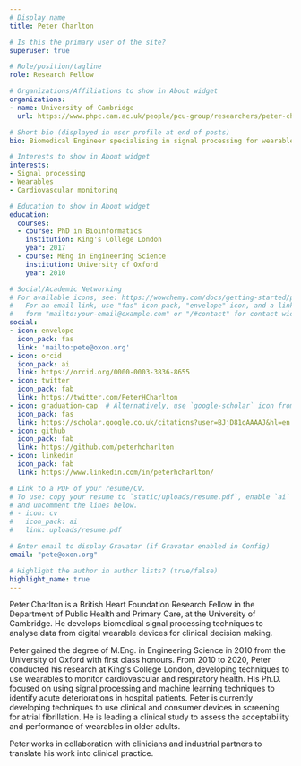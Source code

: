 ```yaml
---
# Display name
title: Peter Charlton

# Is this the primary user of the site?
superuser: true

# Role/position/tagline
role: Research Fellow

# Organizations/Affiliations to show in About widget
organizations:
- name: University of Cambridge
  url: https://www.phpc.cam.ac.uk/people/pcu-group/researchers/peter-charlton/

# Short bio (displayed in user profile at end of posts)
bio: Biomedical Engineer specialising in signal processing for wearables.

# Interests to show in About widget
interests:
- Signal processing
- Wearables
- Cardiovascular monitoring

# Education to show in About widget
education:
  courses:
  - course: PhD in Bioinformatics
    institution: King's College London
    year: 2017
  - course: MEng in Engineering Science
    institution: University of Oxford
    year: 2010

# Social/Academic Networking
# For available icons, see: https://wowchemy.com/docs/getting-started/page-builder/#icons
#   For an email link, use "fas" icon pack, "envelope" icon, and a link in the
#   form "mailto:your-email@example.com" or "/#contact" for contact widget.
social:
- icon: envelope
  icon_pack: fas
  link: 'mailto:pete@oxon.org'
- icon: orcid
  icon_pack: ai
  link: https://orcid.org/0000-0003-3836-8655
- icon: twitter
  icon_pack: fab
  link: https://twitter.com/PeterHCharlton
- icon: graduation-cap  # Alternatively, use `google-scholar` icon from `ai` icon pack
  icon_pack: fas
  link: https://scholar.google.co.uk/citations?user=BJjD81oAAAAJ&hl=en
- icon: github
  icon_pack: fab
  link: https://github.com/peterhcharlton
- icon: linkedin
  icon_pack: fab
  link: https://www.linkedin.com/in/peterhcharlton/

# Link to a PDF of your resume/CV.
# To use: copy your resume to `static/uploads/resume.pdf`, enable `ai` icons in `params.toml`, 
# and uncomment the lines below.
# - icon: cv
#   icon_pack: ai
#   link: uploads/resume.pdf

# Enter email to display Gravatar (if Gravatar enabled in Config)
email: "pete@oxon.org"

# Highlight the author in author lists? (true/false)
highlight_name: true
---
```


Peter Charlton is a British Heart Foundation Research Fellow in the Department of Public Health and Primary Care, at the University of Cambridge. He develops biomedical signal processing techniques to analyse data from digital wearable devices for clinical decision making. 

Peter gained the degree of M.Eng. in Engineering Science in 2010 from the University of Oxford with first class honours. From 2010 to 2020, Peter conducted his research at King's College London, developing techniques to use wearables to monitor cardiovascular and respiratory health. His Ph.D. focused on using signal processing and machine learning techniques to identify acute deteriorations in hospital patients. Peter is currently developing techniques to use clinical and consumer devices in screening for atrial fibrillation. He is leading a clinical study to assess the acceptability and performance of wearables in older adults.

Peter works in collaboration with clinicians and industrial partners to translate his work into clinical practice.

